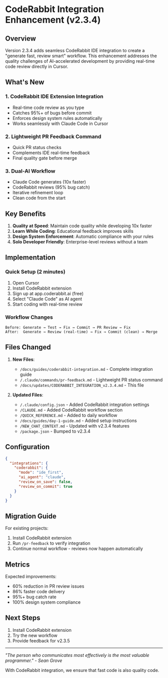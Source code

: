 # CodeRabbit Integration Enhancement (v2.3.4)

## Overview

Version 2.3.4 adds seamless CodeRabbit IDE integration to create a "generate fast, review smart" workflow. This enhancement addresses the quality challenges of AI-accelerated development by providing real-time code review directly in Cursor.

## What's New

### 1. CodeRabbit IDE Extension Integration
- Real-time code review as you type
- Catches 95%+ of bugs before commit
- Enforces design system rules automatically
- Works seamlessly with Claude Code in Cursor

### 2. Lightweight PR Feedback Command
- Quick PR status checks
- Complements IDE real-time feedback
- Final quality gate before merge

### 3. Dual-AI Workflow
- Claude Code generates (10x faster)
- CodeRabbit reviews (95% bug catch)
- Iterative refinement loop
- Clean code from the start

## Key Benefits

1. **Quality at Speed**: Maintain code quality while developing 10x faster
2. **Learn While Coding**: Educational feedback improves skills
3. **Design System Enforcement**: Automatic compliance with your rules
4. **Solo Developer Friendly**: Enterprise-level reviews without a team

## Implementation

### Quick Setup (2 minutes)
1. Open Cursor
2. Install CodeRabbit extension
3. Sign up at app.coderabbit.ai (free)
4. Select "Claude Code" as AI agent
5. Start coding with real-time review

### Workflow Changes
```
Before: Generate → Test → Fix → Commit → PR Review → Fix
After:  Generate → Review (real-time) → Fix → Commit (clean) → Merge
```

## Files Changed

1. **New Files**:
   - `/docs/guides/coderabbit-integration.md` - Complete integration guide
   - `/.claude/commands/pr-feedback.md` - Lightweight PR status command
   - `/docs/updates/CODERABBIT_INTEGRATION_v2.3.4.md` - This file

2. **Updated Files**:
   - `/.claude/config.json` - Added CodeRabbit integration settings
   - `/CLAUDE.md` - Added CodeRabbit workflow section
   - `/QUICK_REFERENCE.md` - Added to daily workflow
   - `/docs/guides/day-1-guide.md` - Added setup instructions
   - `/NEW_CHAT_CONTEXT.md` - Updated with v2.3.4 features
   - `/package.json` - Bumped to v2.3.4

## Configuration

```json
{
  "integrations": {
    "coderabbit": {
      "mode": "ide_first",
      "ai_agent": "claude",
      "review_on_save": false,
      "review_on_commit": true
    }
  }
}
```

## Migration Guide

For existing projects:
1. Install CodeRabbit extension
2. Run `/pr-feedback` to verify integration
3. Continue normal workflow - reviews now happen automatically

## Metrics

Expected improvements:
- 60% reduction in PR review issues
- 86% faster code delivery
- 95%+ bug catch rate
- 100% design system compliance

## Next Steps

1. Install CodeRabbit extension
2. Try the new workflow
3. Provide feedback for v2.3.5

---

*"The person who communicates most effectively is the most valuable programmer." - Sean Grove*

With CodeRabbit integration, we ensure that fast code is also quality code.